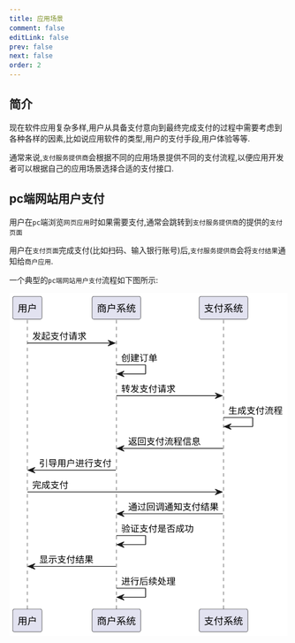 ```yaml
---
title: 应用场景
comment: false
editLink: false
prev: false
next: false
order: 2
---
```


## 简介

现在软件应用复杂多样,用户从具备支付意向到最终完成支付的过程中需要考虑到各种各样的因素,比如说应用软件的类型,用户的支付手段,用户体验等等.

通常来说,`支付服务提供商`会根据不同的应用场景提供不同的支付流程,以便应用开发者可以根据自己的应用场景选择合适的支付接口.

## pc端网站用户支付

用户在`pc`端浏览`网页应用`时如果需要支付,通常会跳转到`支付服务提供商`的提供的`支付页面`

用户在`支付页面`完成支付(比如扫码、输入银行账号)后,`支付服务提供商`会将`支付结果`通知给`商户应用`.

一个典型的`pc端网站用户支付`流程如下图所示:

![pc端网页应用支付流程](./assets/pc%E7%AB%AF%E7%BD%91%E9%A1%B5%E5%BA%94%E7%94%A8%E6%94%AF%E4%BB%98%E6%B5%81%E7%A8%8B.svg)
